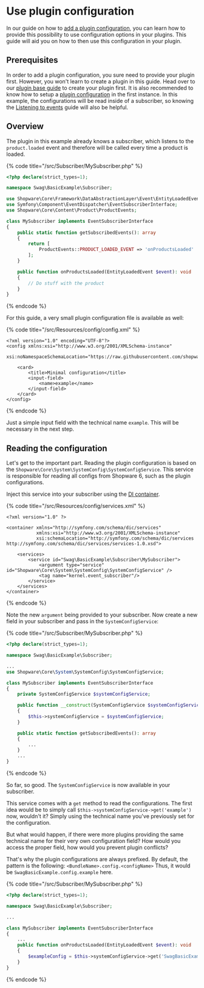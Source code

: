# Use plugin configuration

In our guide on how to [add a plugin configuration](add-plugin-configuration.md), you can learn how to provide this possibility to use configuration options in your plugins. This guide will aid you on how to then use this configuration in your plugin.

## Prerequisites

In order to add a plugin configuration, you sure need to provide your plugin first. However, you won't learn to create a plugin in this guide. Head over to our [plugin base guide](../plugin-base-guide.md) to create your plugin first. It is also recommended to know how to setup a [plugin configuration](add-plugin-configuration.md) in the first instance. In this example, the configurations will be read inside of a subscriber, so knowing the [Listening to events](listening-to-events.md) guide will also be helpful.

## Overview

The plugin in this example already knows a subscriber, which listens to the `product.loaded` event and therefore will be called every time a product is loaded.

{% code title="<plugin root>/src/Subscriber/MySubscriber.php" %}
```php
<?php declare(strict_types=1);

namespace Swag\BasicExample\Subscriber;

use Shopware\Core\Framework\DataAbstractionLayer\Event\EntityLoadedEvent;
use Symfony\Component\EventDispatcher\EventSubscriberInterface;
use Shopware\Core\Content\Product\ProductEvents;

class MySubscriber implements EventSubscriberInterface
{
    public static function getSubscribedEvents(): array
    {
        return [
            ProductEvents::PRODUCT_LOADED_EVENT => 'onProductsLoaded'
        ];
    }

    public function onProductsLoaded(EntityLoadedEvent $event): void
    {
        // Do stuff with the product
    }
}
```
{% endcode %}

For this guide, a very small plugin configuration file is available as well:

{% code title="<plugin root>/src/Resources/config/config.xml" %}
```markup
<?xml version="1.0" encoding="UTF-8"?>
<config xmlns:xsi="http://www.w3.org/2001/XMLSchema-instance"
        xsi:noNamespaceSchemaLocation="https://raw.githubusercontent.com/shopware/platform/trunk/src/Core/System/SystemConfig/Schema/config.xsd">

    <card>
        <title>Minimal configuration</title>
        <input-field>
            <name>example</name>
        </input-field>
    </card>
</config>
```
{% endcode %}

Just a simple input field with the technical name `example`. This will be necessary in the next step.

## Reading the configuration

Let's get to the important part. Reading the plugin configuration is based on the `Shopware\Core\System\SystemConfig\SystemConfigService`. This service is responsible for reading all configs from Shopware 6, such as the plugin configurations.

Inject this service into your subscriber using the [DI container](https://symfony.com/doc/current/service_container.html).

{% code title="<plugin root>/src/Resources/config/services.xml" %}
```markup
<?xml version="1.0" ?>

<container xmlns="http://symfony.com/schema/dic/services"
           xmlns:xsi="http://www.w3.org/2001/XMLSchema-instance"
           xsi:schemaLocation="http://symfony.com/schema/dic/services http://symfony.com/schema/dic/services/services-1.0.xsd">

    <services>
        <service id="Swag\BasicExample\Subscriber\MySubscriber">
            <argument type="service" id="Shopware\Core\System\SystemConfig\SystemConfigService" />
            <tag name="kernel.event_subscriber"/>
        </service>
    </services>
</container>
```
{% endcode %}

Note the new `argument` being provided to your subscriber. Now create a new field in your subscriber and pass in the `SystemConfigService`:

{% code title="<plugin root>/src/Subscriber/MySubscriber.php" %}
```php
<?php declare(strict_types=1);

namespace Swag\BasicExample\Subscriber;

...
use Shopware\Core\System\SystemConfig\SystemConfigService;

class MySubscriber implements EventSubscriberInterface
{
    private SystemConfigService $systemConfigService;

    public function __construct(SystemConfigService $systemConfigService)
    {
        $this->systemConfigService = $systemConfigService;
    }

    public static function getSubscribedEvents(): array
    {
        ...
    }
    ...
}
```
{% endcode %}

So far, so good. The `SystemConfigService` is now available in your subscriber.

This service comes with a `get` method to read the configurations. The first idea would be to simply call `$this->systemConfigService->get('example')` now, wouldn't it? Simply using the technical name you've previously set for the configuration.

But what would happen, if there were more plugins providing the same technical name for their very own configuration field? How would you access the proper field, how would you prevent plugin conflicts?

That's why the plugin configurations are always prefixed. By default, the pattern is the following: `<BundleName>.config.<configName>` Thus, it would be `SwagBasicExample.config.example` here.

{% code title="<plugin root>/src/Subscriber/MySubscriber.php" %}
```php
<?php declare(strict_types=1);

namespace Swag\BasicExample\Subscriber;

...

class MySubscriber implements EventSubscriberInterface
{
    ...
    public function onProductsLoaded(EntityLoadedEvent $event): void
    {
        $exampleConfig = $this->systemConfigService->get('SwagBasicExample.config.example');
    }
}
```
{% endcode %}

